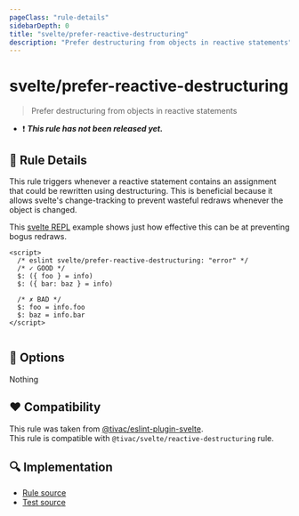 ```yaml
---
pageClass: "rule-details"
sidebarDepth: 0
title: "svelte/prefer-reactive-destructuring"
description: "Prefer destructuring from objects in reactive statements"
---
```


# svelte/prefer-reactive-destructuring

> Prefer destructuring from objects in reactive statements

- :exclamation: <badge text="This rule has not been released yet." vertical="middle" type="error"> **_This rule has not been released yet._** </badge>

## :book: Rule Details

This rule triggers whenever a reactive statement contains an assignment that could be rewritten using destructuring. This is beneficial because it allows svelte's change-tracking to prevent wasteful redraws whenever the object is changed.

This [svelte REPL](https://svelte.dev/repl/96759f4772314d0a840e11370ef76711) example shows just how effective this can be at preventing bogus redraws.

<ESLintCodeBlock>

<!--eslint-skip-->

```svelte
<script>
  /* eslint svelte/prefer-reactive-destructuring: "error" */
  /* ✓ GOOD */
  $: ({ foo } = info)
  $: ({ bar: baz } = info)

  /* ✗ BAD */
  $: foo = info.foo
  $: baz = info.bar
</script>


```

</ESLintCodeBlock>

## :wrench: Options

Nothing

## :heart: Compatibility

This rule was taken from [@tivac/eslint-plugin-svelte].  
This rule is compatible with `@tivac/svelte/reactive-destructuring` rule.

[@tivac/eslint-plugin-svelte]: https://github.com/tivac/eslint-plugin-svelte/

## :mag: Implementation

- [Rule source](https://github.com/ota-meshi/eslint-plugin-svelte/blob/main/src/rules/prefer-reactive-destructuring.ts)
- [Test source](https://github.com/ota-meshi/eslint-plugin-svelte/blob/main/tests/src/rules/prefer-reactive-destructuring.ts)
